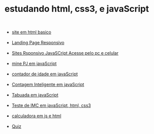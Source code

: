 <br>
<h1>estudando html, css3, e javaScript</h1>

<br>

<nav className={stylos.nav}>
<ul>
<li>
<a  href="https://GabrielErick1.github.io/estudo/htmlsite/siteteste/">site em html basico</a>
</li>
<br>
<li>
<a href="https://GabrielErick1.github.io/estudo/htmlsite/site/">Landing Page Responsivo</a>
</li>
<br>
<li>
<a href="https://GabrielErick1.github.io/estudo/htmlsite/sitenv/">Sites Rsponsivo JavaSCript Acesse pelo pc e celular</a>
</li>
<br>
<li>
<a href="https://GabrielErick1.github.io/estudo/javaScript/projeto/">mine PJ em javaScript</a>
</li>

<br>

<li>
<a href="https://GabrielErick1.github.io/estudo/javaScript/projeto1/">contador de idade em javaScript</a>
</li>

<br>

<li>
<a href="https://GabrielErick1.github.io/estudo/javaScript/projeto2/">Contagem Inteligente em javaScript</a>
</li>

<br>

<li>
<a href="https://GabrielErick1.github.io/estudo/javaScript/projeto3/">Tabuada em javaScript</a>
</li>
<br>
<li>
<a href="https://GabrielErick1.github.io/estudo/javaScript/testedeobsidade/">Teste de IMC em javaScript, html, css3</a>
</li>
<br>
<li>
<a href="https://GabrielErick1.github.io/estudo/javaScript/calculadora/">calculadora em js e html</a>
</li>
<br>
<li>
<a href="https://GabrielErick1.github.io/estudo/quiz/">Quiz</a>
</li>
</ul>
</nav>